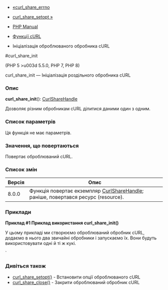 - [«curl_share_errno](function.curl-share-errno.md)
- [curl_share_setopt »](function.curl-share-setopt.md)

- [PHP Manual](index.md)
- [Функції cURL](ref.curl.md)
- Ініціалізація оброблюваного обробника cURL

#curl_share_init

(PHP 5 \>u003d 5.5.0, PHP 7, PHP 8)

curl_share_init — Ініціалізація роздільного обробника cURL

### Опис

**curl_share_init**(): [CurlShareHandle](class.curlsharehandle.md)

Дозволяє різним обробникам cURL ділитися даними один з одним.

### Список параметрів

Ця функція не має параметрів.

### Значення, що повертаються

Повертає оброблюваний cURL.

### Список змін

| Версія | Опис                                                                                                          |
| ------ | ------------------------------------------------------------------------------------------------------------- |
| 8.0.0  | Функція повертає екземпляр [CurlShareHandle](class.curlsharehandle.md); раніше, повертався ресурс (resource). |

### Приклади

**Приклад #1 Приклад використання **curl_share_init()****

У цьому прикладі ми створюємо оброблюваний обробник cURL, додаємо в нього
два звичайні обробники і запускаємо їх. Вони будуть використовувати одні й ті
ж кукі.

` <?php// Создаём разделяемый обработчик и настраиваем его на обмен куками$sh u003d curl_share_init();curl_share_setopt($sh, CURLSHOPT_SHARE, CURL_LOCK_DATA_COOKIE);// Инициализируем первый обработчик cURL и связываем его с разделяемым$ch1 u003d curl_init("http ://example.com/");curl_setopt($ch1, CURLOPT_SHARE, $sh);// Запускаємо перший запитcurl_exec($ch1);// Ініціалізуємо другий обробник curl і зв'язуємо | //php.net/");curl_setopt($ch2, CURLOPT_SHARE, $sh);// Запускаємо другий обробник.// Йому будуть доступні все| sh);// Закриваємо обидва звичайних обробникаcurl_close($ch1);curl_close($ch2);?>

### Дивіться також

- [curl_share_setopt()](function.curl-share-setopt.md) - Встановити
опції оброблюваного cURL
- [curl_share_close()](function.curl-share-close.md) - Закрити
оброблюваний обробник cURL
